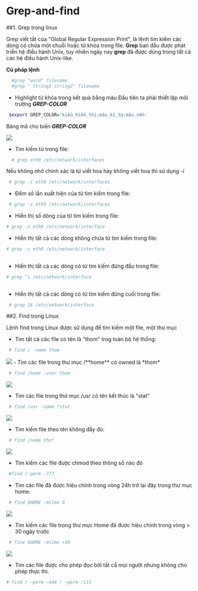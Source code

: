 # Grep-and-find


##1. Grep trong linux

Grep viết tắt của "Global Regular Expression Print", là lệnh tìm kiếm các dòng có chứa một chuỗi hoặc từ khóa trong file. 
**Grep** ban đầu được phát triển hệ điều hành Unix, tuy nhiên ngày nay **grep** đã được dùng trong tất cả các hệ điều hành Unix-like.

**Cú pháp lệnh**

```sh
  #grep "word" filename
  #grep " String1 string2" filename

```

- Highlight từ khóa trong kết quả bằng màu
 Đầu tiên ta phải thiết lập môi trường  ***GREP-COLOR***

```sh
 $export GREP_COLOR='kiểu_hiển_thị;màu_kí_tự;màu_nền'
 ```
 
  Bảng mã cho biến ***GREP-COLOR***
 
  <img src  = "http://i.imgur.com/Hl9htAX.png">
  
- Tìm kiếm từ trong file:
```sh
  # grep eth0 /etc/network/interfaces
```
 Nếu không nhớ chính xác là từ viết hoa hay không viết hoa thì sử dụng *-i*
   
```sh
 # grep -i eth0 /etc/network/interfaces
```
- Đếm số lần xuất hiện của từ tìm kiếm trong file:
```sh
 # grep -c eth0 /etc/network/interfaces
```
  
- Hiển thị số dòng của từ tìm kiếm trong file:
  
```sh
# grep -n eth0 /etc/network/interface
```
- Hiển thị tất cả các dòng không chứa từ tìm kiếm trong file:
 
```sh
# grep -v eth0 /etc/network/interface
 
```
- Hiển thị tất cả các dòng có từ tìm kiếm đứng đầu trong file:

```sh 
# grep ^i /etc/network/interface
 
```
 
- Hiển thị tất cả các dòng có từ tìm kiếm đứng cuối trong file:

```sh 
 # grep 1$ /etc/network/interface
```


##2. Find trong Linux

Lệnh find trong Linux được sử dụng để tìm kiếm một file, một thư mục

- Tìm tất cả các file có tên là "thom" trog toàn bộ hệ thống:
```sh
 # find / -name thom
```
  <img src = "http://i.imgur.com/g1amIgq.png">
- Tìm các file trong thư mục /**home** có owned là *thom*

```sh
 # find /home -user thom
```
  <img src = "http://i.imgur.com/Pu7Ocpe.png">
  
- Tìm các file trong thứ mục /usr có tên kết thúc là "stat"

```sh
 # find /usr -name *stat
```

  <img src = "http://i.imgur.com/2VbbaxA.png ">
  
- Tìm kiếm file theo tên không đầy đủ:

```sh
 # find /name tho*
```

<img src = "http://i.imgur.com/4ltLOyO.png">

- Tìm kiếm các file được chmod theo thông số nào đó

```sh
 #find /-perm -777
```

- Tìm các file đã được hiệu chỉnh trong vòng 24h trở lại đây trong thư mục home:

```sh
 # find $HOME -mtime 0
```
 <img src = "http://i.imgur.com/dddYGCC.png">
 
- Tìm kiếm các file trong thư mục Home đã được hiệu chỉnh trong vòng > 30 ngày trước

```sh
 # fine $HOME -mtime +30
```

 <img src = "http://i.imgur.com/FS7TQ54.png">
 
 - Tìm các file được cho phép đọc bởi tất cẩ mọi người nhưng không cho phép thực thi. 


```sh
# find / –perm –444 ! –perm /111
```
